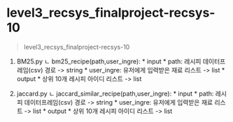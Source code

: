 # level3_recsys_finalproject-recsys-10

> level3_recsys_finalproject-recsys-10

1. BM25.py
    ㄴ bm25_recipe(path,user_ingre):
        * input
            * path: 레시피 데이터프레임(csv) 경로 -> string
            * user_ingre: 유저에게 입력받은 재료 리스트 -> list
        * output
            * 상위 10개 레시피 아이디 리스트 -> list

2. jaccard.py
    ㄴ jaccard_similar_recipe(path,user_ingre):
        * input
            * path: 레시피 데이터프레임(csv) 경로 -> string
            * user_ingre: 유저에게 입력받은 재료 리스트 -> list
        * output
            * 상위 10개 레시피 아이디 리스트 -> list

